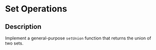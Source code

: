 # Set Operations

## Description

Implement a general-purpose `setUnion` function that returns the union of two sets.
